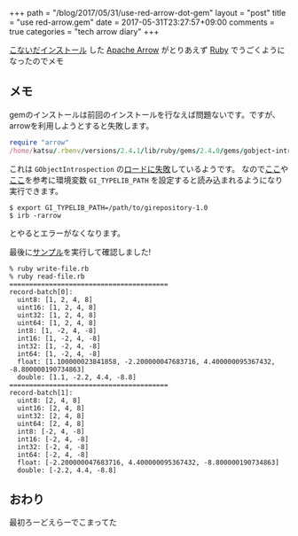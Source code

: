 +++
path = "/blog/2017/05/31/use-red-arrow-dot-gem"
layout = "post"
title = "use red-arrow.gem"
date = 2017-05-31T23:27:57+09:00
comments = true
categories = "tech arrow diary"
+++

[こないだインストール](https://blog.katsyoshi.org/blog/2017/05/29/installing-apache-arrow/) した [Apache Arrow](https://arrow.apache.org/) がとりあえず [Ruby](https://github.com/red-data-tools/red-arrow) でうごくようになったのでメモ

## メモ
gemのインストールは前回のインストールを行なえば問題ないです。ですが、arrowを利用しようとすると失敗します。

```ruby
require "arrow"
/home/katsu/.rbenv/versions/2.4.1/lib/ruby/gems/2.4.0/gems/gobject-introspection-3.1.4/lib/gobject-introspection/loader.rb:37:in `require':GObjectIntrospection::RepositoryError::TypelibNotFound: Typelib file for namespace 'Arrow' (any version) not found
```

これは `GObjectIntrospection` の[ロードに失敗](https://github.com/red-data-tools/red-arrow/blob/master/lib/arrow.rb#L25)しているようです。
なので[ここ](http://www.clear-code.com/blog/2013/12/16.html)や[ここ](http://qiita.com/groonga/items/71b145b37d77bd160bf2)を参考に環境変数 `GI_TYPELIB_PATH` を設定すると読み込まれるようになり実行できます。

```console
$ export GI_TYPELIB_PATH=/path/to/girepository-1.0
$ irb -rarrow
```

とやるとエラーがなくなります。

最後に[サンプル](https://github.com/red-data-tools/red-arrow/tree/master/example)を実行して確認しました!

```console
% ruby write-file.rb
% ruby read-file.rb
========================================
record-batch[0]:
  uint8: [1, 2, 4, 8]
  uint16: [1, 2, 4, 8]
  uint32: [1, 2, 4, 8]
  uint64: [1, 2, 4, 8]
  int8: [1, -2, 4, -8]
  int16: [1, -2, 4, -8]
  int32: [1, -2, 4, -8]
  int64: [1, -2, 4, -8]
  float: [1.100000023841858, -2.200000047683716, 4.400000095367432, -8.800000190734863]
  double: [1.1, -2.2, 4.4, -8.8]
========================================
record-batch[1]:
  uint8: [2, 4, 8]
  uint16: [2, 4, 8]
  uint32: [2, 4, 8]
  uint64: [2, 4, 8]
  int8: [-2, 4, -8]
  int16: [-2, 4, -8]
  int32: [-2, 4, -8]
  int64: [-2, 4, -8]
  float: [-2.200000047683716, 4.400000095367432, -8.800000190734863]
  double: [-2.2, 4.4, -8.8]
```

## おわり

最初ろーどえらーでこまってた

